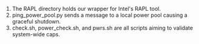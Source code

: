 1. The RAPL directory holds our wrapper for Intel's RAPL tool. 
2. ping\_power\_pool.py sends a message to a local power pool causing a graceful
   shutdown.
3. check.sh, power\_check.sh, and pwrs.sh are all scripts aiming to validate
   system-wide caps.
